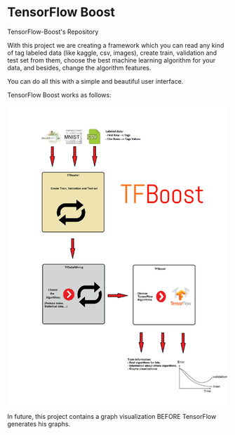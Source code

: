 # TensorFlow Boost
TensorFlow-Boost's Repository

With this project we are creating a framework which you can read any kind of tag labeled data (like kaggle, csv, images), create train, validation and test set from them, choose the best machine learning algorithm for your data, and besides, change the algorithm features.

You can do all this with a simple and beautiful user interface.

TensorFlow Boost works as follows: 

![alt tag](https://github.com/Gabvaztor/TFBoost/blob/master/Documentation/CSV%20Diagram.png)

In future, this project contains a graph visualization BEFORE TensorFlow generates his graphs.
